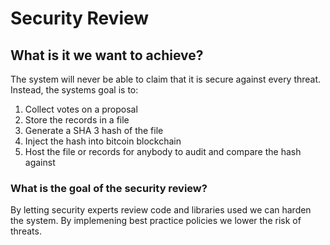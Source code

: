 # Security Review

## What is it we want to achieve?

The system will never be able to claim that it is secure against every threat. Instead, the systems goal is to:

1. Collect votes on a proposal
2. Store the records in a file
3. Generate a SHA 3 hash of the file
4. Inject the hash into bitcoin blockchain
5. Host the file or records for anybody to audit and compare the hash against



### What is the goal of the security review?

By letting security experts review code and libraries used we can harden the system. By implemening best practice policies we lower the risk of threats.

